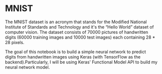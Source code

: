 # MNIST
The MNIST dataset is an acronym that stands for the Modified National Institute of Standards and Technology and it's the “Hello World” dataset of computer vision. The dataset consists of 70000 pictures of handwritten digits (60000 training images and 10000 test images) each containing 28 * 28 pixels.

The goal of this notebook is to build a simple neural network to predict digits from handwritten images using Keras (with TensorFlow as the backend).Particularly, I will be using Keras' Functional Model API to build my neural network model.

